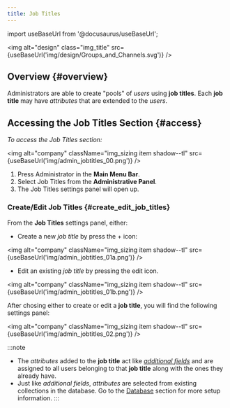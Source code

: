 ```yaml
---
title: Job Titles
---
```


import useBaseUrl from '@docusaurus/useBaseUrl';

<img alt="design" class="img_title" src={useBaseUrl('img/design/Groups_and_Channels.svg')} />
<br/>


## Overview {#overview}

Administrators are able to create "pools" of _users_ using **job titles**. Each **job title** may have _attributes_ that are extended to the _users_.


## Accessing the Job Titles Section {#access}

_To access the <span className="badge badge--primary">Job Titles</span> section:_

<img alt="company" className="img_sizing item shadow--tl" src={useBaseUrl('img/admin_jobtitles_00.png')} />
<br/>

1. Press <span className="badge badge--primary">Administrator</span> in the **Main Menu Bar**.
2. Select <span className="badge badge--primary">Job Titles</span> from the **Administrative Panel**.
3. The Job Titles settings panel will open up.

### Create/Edit Job Titles {#create_edit_job_titles}

From the **Job Titles** settings panel, either: 

- Create a new _job title_ by press the <span className="badge badge--primary">+</span> icon:

<img alt="company" className="img_sizing item shadow--tl" src={useBaseUrl('img/admin_jobtitles_01a.png')} />
<br/>

- Edit an existing _job title_ by pressing the edit icon.

<img alt="company" className="img_sizing item shadow--tl" src={useBaseUrl('img/admin_jobtitles_01b.png')} />
<br/>

After chosing either to create or edit a **job title**, you will find the following settings panel:

<img alt="company" className="img_sizing item shadow--tl" src={useBaseUrl('img/admin_jobtitles_02.png')} />
<br/>

:::note
- The _attributes_ added to the **job title** act like [_additional fields_](/docs/documentation/admin/users#additional-fields) and are assigned to all users belonging to that **job title** along with the ones they already have.
- Just like _additional fields_, _attributes_ are selected from existing collections in the database. Go to the [Database](/docs/documentation/admin/admin_properties#creating-an-additional-fields-collection) section for more setup information.
:::
